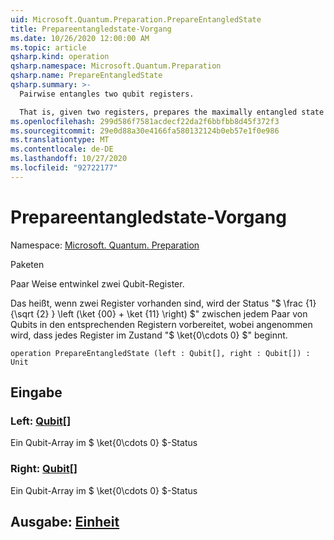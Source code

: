 ```yaml
---
uid: Microsoft.Quantum.Preparation.PrepareEntangledState
title: Prepareentangledstate-Vorgang
ms.date: 10/26/2020 12:00:00 AM
ms.topic: article
qsharp.kind: operation
qsharp.namespace: Microsoft.Quantum.Preparation
qsharp.name: PrepareEntangledState
qsharp.summary: >-
  Pairwise entangles two qubit registers.

  That is, given two registers, prepares the maximally entangled state $\frac{1}{\sqrt{2}} \left(\ket{00} + \ket{11} \right)$ between each pair of qubits on the respective registers, assuming that each register starts in the $\ket{0\cdots 0}$ state.
ms.openlocfilehash: 299d586f7581acdecf22da2f6bbfbb8d45f372f3
ms.sourcegitcommit: 29e0d88a30e4166fa580132124b0eb57e1f0e986
ms.translationtype: MT
ms.contentlocale: de-DE
ms.lasthandoff: 10/27/2020
ms.locfileid: "92722177"
---
```

# <a name="prepareentangledstate-operation"></a>Prepareentangledstate-Vorgang

Namespace: [Microsoft. Quantum. Preparation](xref:Microsoft.Quantum.Preparation)

Paketen [](https://nuget.org/packages/)


Paar Weise entwinkel zwei Qubit-Register.

Das heißt, wenn zwei Register vorhanden sind, wird der Status "$ \frac {1} {\sqrt {2} } \left (\ket {00} + \ket {11} \right) $" zwischen jedem Paar von Qubits in den entsprechenden Registern vorbereitet, wobei angenommen wird, dass jedes Register im Zustand "$ \ket{0\cdots 0} $" beginnt.

```qsharp
operation PrepareEntangledState (left : Qubit[], right : Qubit[]) : Unit
```


## <a name="input"></a>Eingabe

### <a name="left--qubit"></a>Left: [Qubit](xref:microsoft.quantum.lang-ref.qubit)[]

Ein Qubit-Array im $ \ket{0\cdots 0} $-Status


### <a name="right--qubit"></a>Right: [Qubit](xref:microsoft.quantum.lang-ref.qubit)[]

Ein Qubit-Array im $ \ket{0\cdots 0} $-Status



## <a name="output--unit"></a>Ausgabe: [Einheit](xref:microsoft.quantum.lang-ref.unit)

